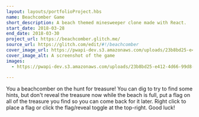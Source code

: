 ```yaml
---
layout: layouts/portfolioProject.hbs
name: Beachcomber Game
short_description: A beach themed minesweeper clone made with React.
start_date: 2018-03-28
end_date: 2018-03-30
project_url: https://beachcomber.glitch.me/
source_url: https://glitch.com/edit/#!/beachcomber
cover_image_url: https://pwapi-dev.s3.amazonaws.com/uploads/23b8bd25-e412-4d66-99d8-49c0b62c7333
cover_image_alt: A screenshot of the game
images:
  - https://pwapi-dev.s3.amazonaws.com/uploads/23b8bd25-e412-4d66-99d8-49c0b62c7333
  
---
```


You a beachcomber on the hunt for treasure! You can dig to try to find some hints, but don't reveal the treasure now while the beach is full, put a flag on all of the treasure you find so you can come back for it later. Right click to place a flag or click the flag/reveal toggle at the top-right. Good luck!